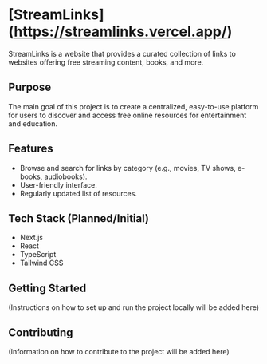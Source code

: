# [StreamLinks] (https://streamlinks.vercel.app/)

StreamLinks is a website that provides a curated collection of links to websites offering free streaming content, books, and more.

## Purpose

The main goal of this project is to create a centralized, easy-to-use platform for users to discover and access free online resources for entertainment and education.

## Features

*   Browse and search for links by category (e.g., movies, TV shows, e-books, audiobooks).
*   User-friendly interface.
*   Regularly updated list of resources.

## Tech Stack (Planned/Initial)

*   Next.js
*   React
*   TypeScript
*   Tailwind CSS

## Getting Started

(Instructions on how to set up and run the project locally will be added here)

## Contributing

(Information on how to contribute to the project will be added here) 